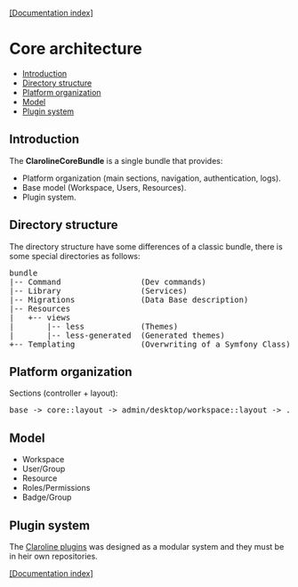 [[Documentation index]][1]

Core architecture
=================

- [Introduction](#introduction)
- [Directory structure](#directory-structure)
- [Platform organization](#platform-organization)
- [Model](#model)
- [Plugin system](#plugin-system)

Introduction
------------

The **ClarolineCoreBundle** is a single bundle that provides:

- Platform organization (main sections, navigation, authentication, logs).
- Base model (Workspace, Users, Resources).
- Plugin system.


Directory structure
-------------------

The directory structure have some differences of a classic bundle, there is
some special directories as follows:

<pre>
bundle
|-- Command                 (Dev commands)
|-- Library                 (Services)
|-- Migrations              (Data Base description)
|-- Resources
|   +-- views
|       |-- less            (Themes)
|       |-- less-generated  (Generated themes)
+-- Templating              (Overwriting of a Symfony Class)
</pre>

Platform organization
---------------------

Sections (controller + layout):

<pre>
base -> core::layout -> admin/desktop/workspace::layout -> ...
</pre>

Model
-----

- Workspace
- User/Group
- Resource
- Roles/Permissions
- Badge/Group

Plugin system
-------------

The [Claroline plugins][2] was designed as a modular system and they must be in
heir own repositories.

[[Documentation index]][1]

[1]: ../index.md
[2]: plugins.md

